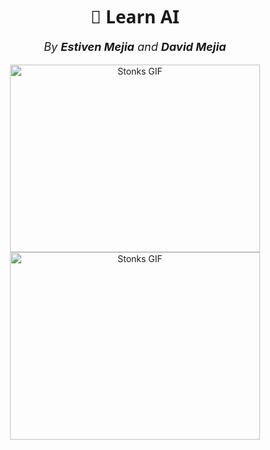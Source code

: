 <h1 align="center" style="font-family: 'Segoe UI', Tahoma, Geneva, Verdana, sans-serif;">🚀 Learn AI</h1>

<p align="center" style="font-size: 18px;">
  <em>By <strong>Estiven Mejia</strong> and <strong>David Mejia</strong></em>
</p>

<p align="center">
  <img src="https://media1.tenor.com/m/wjS2sXen8iMAAAAC/stonks-up-stongs.gif" alt="Stonks GIF" width="400" height="300"/>
  <img src="https://media.tenor.com/aBEt9WQMSfYAAAAM/sonic-rizz.gif" alt="Stonks GIF" width="400" height="300"/>
</p>
